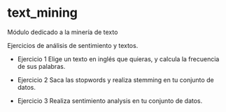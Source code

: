 # text_mining
Módulo dedicado a la minería de texto 

Ejercicios de análisis de sentimiento y textos.

- Ejercicio 1
Elige un texto en inglés que quieras, y calcula la frecuencia de sus palabras.


- Ejercicio 2
Saca las stopwords y realiza stemming en tu conjunto de datos.


- Ejercicio 3
Realiza sentimiento analysis en tu conjunto de datos.
